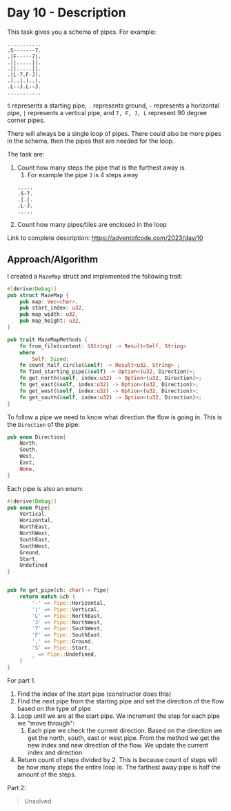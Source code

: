 # Day 10 - Description

This task gives you a schema of pipes. For example:

```text
...........
.S-------7.
.|F-----7|.
.||.....||.
.||.....||.
.|L-7.F-J|.
.|..|.|..|.
.L--J.L--J.
...........
```

`S` represents a starting pipe,
`.` represents ground,
`-` represents a horizontal pipe,
`|` represents a vertical pipe, and `7, F, J, L` represent 90 degree corner pipes. 

There will always be a single loop of pipes. There could also be more pipes in the schema, then the pipes that are needed for the loop.

The task are:
1. Count how many steps the pipe that is the furthest away is. 
    1. For example the pipe `J` is 4 steps away
    ```text
    .....
    .S-7.
    .|.|.
    .L-J.
    .....
    ```
2. Count how many pipes/tiles are enclosed in the loop



Link to complete description: https://adventofcode.com/2023/day/10

## Approach/Algorithm

I created a `MazeMap` struct and implemented the following trait:
```rust
#[derive(Debug)]
pub struct MazeMap {
    pub map: Vec<char>,
    pub start_index: u32,
    pub map_width: u32,
    pub map_height: u32,
}

pub trait MazeMapMethods {
    fn from_file(content: &String) -> Result<Self, String>
    where
        Self: Sized;
    fn count_half_circle(&self) -> Result<u32, String> ;
    fn find_starting_pipe(&self) -> Option<(u32, Direction)>;
    fn get_north(&self, index:u32) -> Option<(u32, Direction)>;
    fn get_east(&self, index:u32) -> Option<(u32, Direction)>;
    fn get_west(&self, index:u32) -> Option<(u32, Direction)>;
    fn get_south(&self, index:u32) -> Option<(u32, Direction)>;
}
```

To follow a pipe we need to know what direction the flow is going in. This is the `Direction` of the pipe:

```rust
pub enum Direction{
    North,
    South,
    West,
    East,
    None,
}
```

Each pipe is also an enum:

```rust
#[derive(Debug)]
pub enum Pipe{
    Vertical,
    Horizontal,
    NorthEast,
    NorthWest,
    SouthEast,
    SouthWest,
    Ground,
    Start,
    Undefined
}


pub fn get_pipe(ch: char)-> Pipe{
    return match &ch {
        '-' => Pipe::Horizontal,
        '|' => Pipe::Vertical,
        'L' => Pipe::NorthEast,
        'J' => Pipe::NorthWest,
        '7' => Pipe::SouthWest,
        'F' => Pipe::SouthEast,
        '.' => Pipe::Ground,
        'S' => Pipe::Start,
        _ => Pipe::Undefined,
    }
}
```

For part 1.
1. Find the index of the start pipe (constructor does this)
2. Find the next pipe from the starting pipe and set the direction of the flow based on the type of pipe
3. Loop until we are at the start pipe. We increment the step for each pipe we "move through":
    1. Each pipe we check the current direction. Based on the direction we get the north, south, east or west pipe. From the method we get the new index and new direction of the flow. We update the current index and direction
4. Return count of steps divided by 2. This is because count of steps will be how many steps the entire loop is. The farthest away pipe is half the amount of the steps. 


Part 2:

> Unsolved


